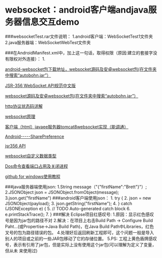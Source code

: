 websocket：android客户端andjava服务器信息交互demo
==================
###websocketTest.rar文件说明：
    1.android客户端：WebSocketTest1文件夹
    2.java服务器端：WebSocketWebTest文件夹

###在AndroidManifest.xml中，加上这一句话，取得权限（原因:建立的套接字没有限权对外连接）：
    1.<uses-permission android:name="android.permission.INTERNET" />
    
[android-websocket包下载地址，websocket源码及安卓websocket包(在文件夹中搜索“autobohn.jar”）](https://github.com/tavendo/AutobahnAndroid)

[JSR-356 WebSocket API规范中文版](http://www.jmatrix.org/java/382.html)

[websocket源码及安卓websocket包(在文件夹中搜索“autobohn.jar”）](https://github.com/tavendo/AutobahnAndroid)

[http协议状态码详解](http://www.cnblogs.com/tankxiao/archive/2013/01/08/2818542.html#WhatsStatusCode)

[websocket原理](http://www.cnblogs.com/yjf512/archive/2013/03/11/2953483.html)

[客户端（html）javaee服务器tomcat8websocket实现（能调通）](http://blog.csdn.net/xiejx618/article/details/14519359)

[Android-----SharePreference](http://blog.sina.com.cn/s/blog_7f37847b0100yt31.html)

[jsr356 API](https://jcp.org/en/jsr/detail?id=356)

[websocket自定义数据类型](http://www.tuicool.com/articles/fIFz6v)

[Dos命令查看端口占用及关闭进程](http://www.cnblogs.com/rainman/p/3457227.html)

[github for windows使用教程](http://www.cnblogs.com/zfanlong1314/p/3715490.html)

###java服务器端使用json:
    1.String message（"{\"firstName\":\"Brett\"}"）;
    2.JSONObject json = JSONObject.fromObject(message);
    3.json.get("firstName")
###android客户端使用json：
    1. try {
    2.        json = new JSONObject(payload);
    3.        json.getString("firstName");
    4.       } catch (JSONException e) {
    5.        // TODO Auto-generated catch block
    6.        e.printStackTrace();
    7.     }
###解决 Eclipse项目红感叹号:
    1.原因：显示红色感叹号是因为jar包的路径不对
    2.解决：在项目上右击Build Path -> Configure Build Paht...(或Propertise->Java Build Path)，在Java Build  Path中Libraries，红色叉号的包为路径错误的包。
    4.处理好后返回刷新工程即可，这个问题一般是导入别人的项目或之前的一些JAR包移动了它的存储位置。
    5.PS: 工程上黄色盾牌感叹号，表示有引用了jar包，但是实际上没有使用这个jar包(可以理解为定义了变量，但从未 来使用过)
    

